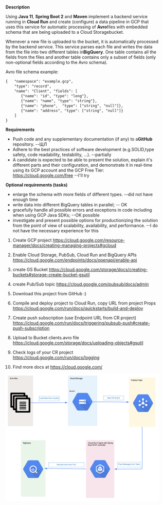  **Description**
 
Using ​**Java 11**​, ​**Spring Boot 2​** and **M​aven​** implement a backend service running in **Cloud Run​** and create (configure) a data pipeline in GCP that uses this service for automatic processing of ​**Avro**​ files with embedded schema that are being uploaded to a Cloud Storage​ bucket.

Whenever a new file is uploaded to the bucket, it is automatically processed by the backend service. This service parses each file and writes the data from the file into two different tables in ​**BigQuery**​. One table contains all the fields from the files and another table contains only a subset of fields (only non-optional fields according to the Avro schema).

Avro file schema example:

	{	"namespace": "example.gcp",
	 	"type": "record",
		"name": "Client", "fields": [
	       {"name": "id", "type": "long"},
	       {"name": "name", "type": "string"},
	       {"name": "phone",  "type": ["string", "null"]},
	       {"name": "address", "type": ["string", "null"]}
		] 
	}
**Requirements**

* Push code and any supplementary documentation (if any) to a ​**GitHub** repository. --ЩЛ
* Adhere to the best practices of software development (e.g.SOLID,type safety, code readability, testability, ...). --partially
* A candidate is expected to be able to present the solution, explain it's different parts and their configuration, and demonstrate it in real-time using its GCP account and the GCP Free Tier:
https://cloud.google.com/free --I'll try

**Optional requirements (tasks)**

* enlarge the schema with more fields of different types. --did not have enough time
* write data into different BigQuery tables in parallel; -- OK
* gracefully handle all possible errors and exceptions in code including when using GCP Java SDKs; --OK possible
* investigate and present possible options for productionizing the solution from the point of view of scalability, availability, and performance. --I do not have the necessary experience for this 

1. Create GCP project
    https://cloud.google.com/resource-manager/docs/creating-managing-projects#gcloud
    
2. Enable Cloud Storage, PubSub, Cloud Run and BigQuery APIs
    https://cloud.google.com/endpoints/docs/openapi/enable-api
3. create GS Bucket
    https://cloud.google.com/storage/docs/creating-buckets#storage-create-bucket-gsutil
4. create Pub/Sub topic
    https://cloud.google.com/pubsub/docs/admin
5. Download this project from GitHub :)
    
6. Compile and deploy project to Cloud Run, copy URL from project Props
    https://cloud.google.com/run/docs/quickstarts/build-and-deploy
7. Create push subscription (use Endpoint URL from CR project)
    https://cloud.google.com/run/docs/triggering/pubsub-push#create-push-subscription
8. Upload to Bucket clients.avro file
    https://cloud.google.com/storage/docs/uploading-objects#gsutil
9. Check logs of your CR project 
    https://cloud.google.com/run/docs/logging
10. Find more docs at https://cloud.google.com/

![Project Diagram](https://github.com/trykopa/rinf-tech-test/blob/main/RinfTech%20Project%20Diagram.png)
